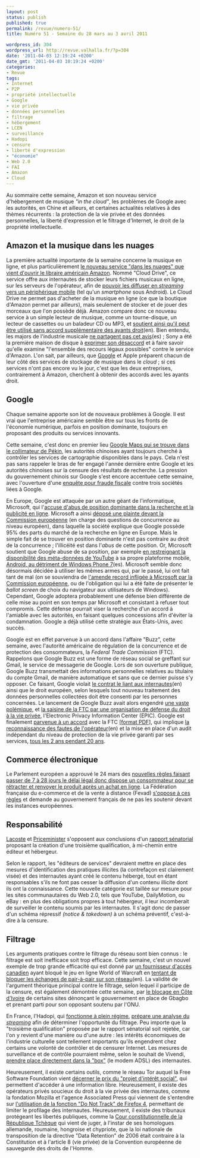 ```yaml
---
layout: post
status: publish
published: true
permalink: /revue/numero-51/
title: Numéro 51 - Semaine du 28 mars au 3 avril 2011

wordpress_id: 304
wordpress_url: http://revue.valhalla.fr/?p=304
date: '2011-04-03 12:19:24 +0200'
date_gmt: '2011-04-03 10:19:24 +0200'
categories:
- Revue
tags:
- Internet
- P2P
- propriété intellectuelle
- Google
- vie privée
- données personnelles
- filtrage
- hébergement
- LCEN
- surveillance
- Hadopi
- censure
- liberté d'expression
- "économie"
- Web 2.0
- FAI
- Amazon
- Cloud
---
```

<p>Au sommaire cette semaine, Amazon et son nouveau service d'hébergement de musique <i>"in the cloud"</i>, les problèmes de Google avec les autorités, en Chine et ailleurs, et certaines actualités relatives à des thèmes récurrents : la protection de la vie privée et des données personnelles, la liberté d'expression et le filtrage d'Internet, le droit de la propriété intellectuelle.</p>
<h2>Amazon et la musique dans les nuages</h2>
<p>La première actualité importante de la semaine concerne la musique en ligne, et plus particulièrement <a href="http://www.lemonde.fr/technologies/article/2011/03/29/amazon-lance-son-systeme-de-musique-dans-les-nuages_1500255_651865.html">le nouveau service "dans les nuages" que vient d'ouvrir le libraire américain Amazon</a>. Nommé "Cloud Drive", ce service offre aux internautes de stocker leurs fichiers musicaux en ligne, sur les serveurs de l'opérateur, afin de <a href="http://www.clubic.com/telecharger/logiciel-musique-et-streaming/actualite-407616-amazon-cloud-drive-cloud-player-musique-en-ligne.html">pouvoir les diffuser en <i>streaming</i> vers un périphérique mobile</a> (tel qu'un <i>smartphone</i> sous Android). Le Cloud Drive ne permet pas d'acheter de la musique en ligne (ce que la boutique d'Amazon permet par ailleurs), mais seulement de stocker et de jouer des morceaux que l'on possède déjà. Amazon compare donc ce nouveau service à un simple lecteur de musique, comme un tourne-disque, un lecteur de cassettes ou un baladeur CD ou MP3, et <a href="http://www.clubic.com/telecharger/logiciel-musique-et-streaming/actualite-407616-amazon-cloud-drive-cloud-player-musique-en-ligne.html">soutient ainsi qu'il peut être utilisé sans accord supplémentaire des ayants droit</a><span class="lang">(en)</span>. Bien entendu, les majors de l'industrie musicale <a href="http://www.elpais.com/articulo/Pantallas/servicio/Amazon/subleva/discograficas/elpepirtv/20110331elpepirtv_1/Tes">ne partagent pas cet avis</a><span class="lang">(es)</span> ; Sony a été la première maison de disque à <a href="http://www.lemonde.fr/technologies/article/2011/03/30/musique-en-ligne-sony-menace-amazon-de-proces_1500874_651865.html">exprimer son désaccord</a> et à faire savoir qu'elle examine "l'ensemble des recours légaux possibles" contre le service d'Amazon. L'on sait, par ailleurs, que <a href="http://www.lemonde.fr/technologies/article/2011/03/30/musique-en-ligne-sony-menace-amazon-de-proces_1500874_651865.html">Google</a> et Apple préparent chacun de leur côté des services de stockage de musique dans le <i>cloud</i> ; si ces services n'ont pas encore vu le jour, c'est que les deux entreprises, contrairement à Amazon, cherchent à obtenir des accords avec les ayants droit.</p>
<h2>Google</h2>
<p>Chaque semaine apporte son lot de nouveaux problèmes à Google. Il est vrai que l'entreprise américaine semble être sur tous les fronts de l'économie numérique, parfois en position dominante, toujours en proposant des produits ou services innovants.</p>
<p>Cette semaine, c'est donc en premier lieu <a href="http://www.lemonde.fr/technologies/article/2011/03/30/musique-en-ligne-sony-menace-amazon-de-proces_1500874_651865.html">Google Maps qui se trouve dans le collimateur de Pékin</a>, les autorités chinoises ayant toujours cherché à contrôler les services de cartographie disponibles dans le pays. Cela n'est pas sans rappeler le bras de fer engagé l'année dernière entre Google et les autorités chinoises sur la censure des résultats de recherche. La pression du gouvernement chinois sur Google s'est encore accentuée cette semaine, avec l'ouverture d'une <a href="http://www.lemonde.fr/technologies/article/2011/04/01/pekin-accuse-des-entreprises-liees-a-google-de-fraude-fiscale_1501627_651865.html">enquête pour fraude fiscale</a> contre trois sociétés liées à Google.</p>
<p>En Europe, Google est attaquée par un autre géant de l'informatique, Microsoft, qui l'<a href="http://www.numerama.com/magazine/18444-microsoft-accuse-google-d-abus-de-position-dominante-dans-la-recherche.html">accuse d'abus de position dominante dans la recherche et la publicité en ligne</a>. Microsoft a ainsi <a href="http://www.lemonde.fr/technologies/article/2011/03/31/microsoft-porte-plainte-contre-google-devant-la-commission-europeenne_1501056_651865.html">déposé une plainte devant la Commission européenne</a> (en charge des questions de concurrence au niveau européen), dans laquelle la société explique que Google possède 95% des parts du marché de la recherche en ligne en Europe. Mais le simple fait de se trouver en position dominante n'est pas contraire au droit de la concurrence ; l'illicéité est dans l'<i>abus</i> de cette position. Or, Microsoft soutient que Google abuse de sa position, par exemple <a href="http://www.pcinpact.com/actu/news/62797-microsoft-plainte-google-abus-recherche-youtube-europe.htm">en restreignant la disponibilité des méta-données de YouTube</a> à sa propre plateforme mobile, <a href="http://www.elpais.com/articulo/tecnologia/Microsoft/denunciara/practicas/Google/autoridades/europeas/elpeputec/20110331elpeputec_1/Tes">Android, au détriment de Windows Phone 7</a><span class="lang">(es)</span>. Microsoft semble donc désormais décidée à utiliser les mêmes armes qui, par le passé, lui ont fait tant de mal (on se souviendra de <a href="http://www.zdnet.fr/actualites/microsoft-sanctionne-pour-violation-des-lois-europeennes-sur-la-concurrence-39146545.htm">l'amende record infligée à Microsoft par la Commission européenne</a>, ou de l'obligation qui lui a été faite de présenter le <i>ballot screen</i> de choix du navigateur aux utilisateurs de Windows). Cependant, Google adoptera probablement une défense bien différente de celle mise au point en son temps par Microsoft et consistant à refuser tout compromis. Cette défense pourrait viser la recherche d'un accord à l'amiable avec les autorités, en faisant quelques concessions afin d'éviter la condamnation. Google a déjà utilisé cette stratégie aux États-Unis, avec succès.</p>
<p>Google est en effet parvenue à un accord dans l'affaire "Buzz", cette semaine, avec l'autorité américaine de régulation de la concurrence et de protection des consommateurs, la <i>Federal Trade Commission</i> (FTC). Rappelons que Google Buzz est une forme de réseau social se greffant sur Gmail, le service de messagerie de Google. Lors de son ouverture publique, Google Buzz transmettait des informations personnelles relatives au titulaire du compte Gmail, de manière automatique et sans que ce dernier puisse s'y opposer. Ce faisant, Google violait <a href="http://arstechnica.com/tech-policy/news/2011/03/google-agrees-to-new-privacy-rules-as-part-of-buzz-settlement.ars">le contrat le liant aux internautes</a><span class="lang">(en)</span> ainsi que le droit européen, selon lesquels tout nouveau traitement des données personnelles collectées doit être consenti par les personnes concernées.  Le lancement de Google Buzz avait alors engendré <a href="http://www.lemondeinformatique.fr/actualites/lire-la-ftc-va-surveiller-google-pendant-20-ans-sur-la-vie-privee-33311.html">une vaste polémique</a>, et <a href="http://www.numerama.com/magazine/18431-vie-privee-google-se-soumettra-a-des-controles-reguliers-apres-l-affaire-buzz.html">la saisine de la FTC par une organisation de défense du droit à la vie privée</a>, l'Electronic Privacy Information Center (EPIC). Google est finalement <a href="http://www.zdnet.fr/actualites/google-signe-un-accord-contraignant-avec-la-ftc-apres-le-fiasco-buzz-39759541.htm">parvenue à un accord</a> avec la FTC <a href="http://www.ftc.gov/os/caselist/1023136/110330googlebuzzagreeorder.pdf">[format PDF]</a>, qui implique <a href="http://www.elpais.com/articulo/tecnologia/politica/privacidad/Google/sera/auditada/externamente/durante/anos/elpeputec/20110330elpeputec_6/Tes">la reconnaissance des fautes de l'opérateur</a><span class="lang">(en)</span> et la mise en place d'un audit indépendant du niveau de protection de la vie privée garanti par ses services, <a href="http://www.lemonde.fr/technologies/article/2011/03/30/buzz-google-sera-audite-tous-les-deux-ans-sur-sa-protection-de-la-vie-privee_1500926_651865.html">tous les 2 ans pendant 20 ans</a>.</p>
<h2>Commerce électronique</h2>
<p>Le Parlement européen a approuvé le 24 mars des <a href="http://www.lemondeinformatique.fr/actualites/lire-les-acteurs-du-e-commerce-s-inquietent-des-recentes-regles-europeennes-33316.html">nouvelles règles faisant passer de 7 à 28 jours le délai légal donc dispose un consommateur pour se rétracter et renvoyer le produit après un achat en ligne</a>. La Fédération française du e-commerce et de la vente à distance (Fevad) <a href="http://www.lemondeinformatique.fr/actualites/lire-les-acteurs-du-e-commerce-s-inquietent-des-recentes-regles-europeennes-33316.html">s'oppose à ces règles</a> et demande au gouvernement français de ne pas les soutenir devant les instances européennes.</p>
<h2>Responsabilité</h2>
<p><a href="http://www.pcinpact.com/actu/news/62756-priceminister-lacoste-lcen-statut.htm">Lacoste</a> et <a href="http://www.pcinpact.com/actu/news/62021-lcen-hebergeur-editeur-benoit-tabaka.htm">Priceminister</a> s'opposent aux conclusions d'un <a href="http://www.pcinpact.com/actu/news/61904-statut-hebergeur-editeur-service-ligne.htm">rapport sénatorial</a> proposant la création d'une troisième qualification, à mi-chemin entre éditeur et hébergeur.</p>
<p>Selon le rapport, les "éditeurs de services" devraient mettre en place des mesures d'identification des pratiques illicites (la contrefaçon est clairement visée) et des internautes ayant créé le contenu hébergé, tout en étant responsables s'ils ne font pas cesser la diffusion d'un contenu illicite dont ils ont la connaissance. Cette nouvelle catégorie est taillée sur mesure pour les sites communautaires du Web 2.0, tels que YouTube, DailyMotion, ou eBay : en plus des obligations propres à tout hébergeur, il leur incomberait de surveiller le contenu soumis par les internautes. Il s'agit donc de passer d'un schéma répressif <i>(notice & takedown)</i> à un schéma préventif, c'est-à-dire à la censure.</p>
<h2>Filtrage</h2>
<p>Les arguments pratiques contre le filtrage du réseau sont bien connus : le filtrage est soit inefficace soit trop efficace. Cette semaine, c'est un nouvel exemple de trop grande efficacité qui est donné par <a href="http://www.numerama.com/magazine/18419-un-fai-canadien-restreint-par-erreur-world-of-warcraft-en-voulant-brider-le-p2p.html">un fournisseur d'accès canadien</a> ayant bloqué le jeu en ligne World of Warcraft en <a href="http://www.numerama.com/magazine/18419-un-fai-canadien-restreint-par-erreur-world-of-warcraft-en-voulant-brider-le-p2p.html">tentant de bloquer les échanges de pair-à-pair sur son réseau</a><span class="lang">(en)</span>. La validité de l'argument théorique principal contre le filtrage, selon lequel il participe de la censure, est également démontrée cette semaine, par <a href="http://www.numerama.com/magazine/18438-la-censure-du-web-s-empare-de-la-cote-d-ivoire.html">le blocage en Côte d'Ivoire</a> de certains sites dénonçant le gouvernement en place de Gbagbo et prenant parti pour son opposant soutenu par l'ONU.</p>
<p>En France, l'Hadopi, qui <a href="http://www.numerama.com/magazine/18429-la-hadopi-vise-200-000-saisines-par-jour-d-ici-la-fin-de-l-annee.html">fonctionne à plein régime</a>, <a href="http://www.pcinpact.com/actu/news/62801-vivendi-hadopi-streaming-action-cessation.htm">prépare une analyse du <i>streaming</i></a> afin de déterminer l'opportunité du filtrage. Peu importe que la "troisième qualification" proposée par le rapport sénatorial soit rejetée, car l'on y revient d'une manière ou d'une autre : les intérêts économiques de l'industrie culturelle sont tellement importants qu'ils engendrent chez certains une volonté de contrôler et de censurer Internet. Les mesures de surveillance et de contrôle pourraient même, selon le souhait de Vivendi, <a href="http://www.pcinpact.com/actu/news/62796-hadopi-moyen-securisation-vivendi-sfr.htm">prendre place directement dans la "box"</a> (le modem ADSL) des internautes.</p>
<p>Heureusement, il existe certains outils, comme le réseau Tor auquel la Free Software Foundation vient <a href="http://www.numerama.com/magazine/18449-le-reseau-anonyme-tor-recompense-pour-son-role-d-interet-social.html">décerner le prix du "projet d'intérêt social"</a>, qui permettent d'accéder à une information libre. Heureusement, il existe des opérateurs privés soucieux du droit à la vie privée des internautes, comme la fondation Mozilla et l'agence Associated Press qui viennent de s'entendre sur <a href="http://www.numerama.com/magazine/18453-mozilla-convainc-l-associated-press-de-limiter-le-pistage-des-internautes.html">l'utilisation de la fonction "Do Not Track" de Firefox 4</a>, permettant de limiter le profilage des internautes. Heureusement, il existe des tribunaux protégeant les libertés publiques, comme la <a href="http://www.numerama.com/magazine/18446-la-republique-tcheque-juge-inconstitutionnelle-la-conservation-des-donnees.html">Cour constitutionnelle de la République Tchèque</a> qui vient de juger, à l'instar de ses homologues allemande, roumaine, hongroise et chypriote, que la loi nationale de transposition de la directive "Data Retention" de 2006 était contraire à la Constitution et à l'article 8 (vie privée) de la Convention européenne de sauvegarde des droits de l'Homme.</p>
